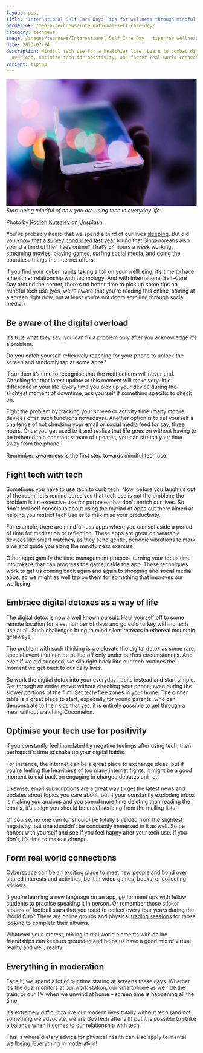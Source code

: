 ```yaml
---
layout: post
title: "International Self Care Day: Tips for wellness through mindful tech use"
permalink: /media/technews/international-self-care-day/
category: technews
image: /images/technews/International_Self_Care_Day___tips_for_wellness_through_mindful_tech_use.jpg
date: 2023-07-24
description: Mindful tech use for a healthier life! Learn to combat digital
  overload, optimize tech for positivity, and foster real-world connections.
variant: tiptap
---
```

![Smart Nation Building back at Plaza Sing](/images/technews/digital-mindfulness.jpg)
*Start being mindful of how you are using tech in everyday life!*

Photo by <a href="https://unsplash.com/@frostroomhead?utm_source=unsplash&amp;utm_medium=referral&amp;utm_content=creditCopyText">Rodion Kutsaiev</a> on <a href="https://unsplash.com/photos/0VGG7cqTwCo?utm_source=unsplash&amp;utm_medium=referral&amp;utm_content=creditCopyText">Unsplash</a>
  
You’ve probably heard that we spend a third of our lives [sleeping](https://www.scientificamerican.com/article/science-explains-why-we-really-do-need-to-sleep-a-third-of-our-lives-away/). But did you know that a [survey conducted last year](https://www.asiaone.com/singapore/study-finds-singaporeans-spend-third-our-lives-online) found that Singaporeans also spend a third of their lives online? That’s 54 hours a week working, streaming movies, playing games, surfing social media, and doing the countless things the internet offers. 

If you find your cyber habits taking a toil on your wellbeing, it’s time to have a healthier relationship with technology. And with International Self-Care Day around the corner, there’s no better time to pick up some tips on mindful tech use (yes, we’re aware that you’re reading this online, staring at a screen right now, but at least you’re not doom scrolling through social media.)

## Be aware of the digital overload
It’s true what they say: you can fix a problem only after you acknowledge it’s a problem. 

Do you catch yourself reflexively reaching for your phone to unlock the screen and randomly tap at some apps? 

If so, then it’s time to recognise that the notifications will never end. Checking for that latest update at this moment will make very little difference in your life. Every time you pick up your device during the slightest moment of downtime, ask yourself if something specific to check on. 

Fight the problem by tracking your screen or activity time (many mobile devices offer such functions nowadays). Another option is to set yourself a challenge of not checking your email or social media feed for say, three hours. Once you get used to it and realise that life goes on without having to be tethered to a constant stream of updates, you can stretch your time away from the phone. 

Remember, awareness is the first step towards mindful tech use.

## Fight tech with tech
Sometimes you have to use tech to curb tech. Now, before you laugh us out of the room, let’s remind ourselves that tech use is not the problem; the problem is its excessive use for purposes that don’t enrich our lives. So don’t feel self conscious about using the myriad of apps out there aimed at helping you restrict tech use or to maximise your productivity. 

For example, there are mindfulness apps where you can set aside a period of time for meditation or reflection. These apps are great on wearable devices like smart watches, as they send gentle, periodic vibrations to mark time and guide you along the mindfulness exercise. 

Other apps gamify the time management process, turning your focus time into tokens that can progress the game inside the app. These techniques work to get us coming back again and again to shopping and social media apps, so we might as well tap on them for something that improves our wellbeing. 

## Embrace digital detoxes as a way of life
The digital detox is now a well known pursuit: Haul yourself off to some remote location for a set number of days and go cold turkey with no tech use at all. Such challenges bring to mind silent retreats in ethereal mountain getaways. 

The problem with such thinking is we elevate the digital detox as some rare, special event that can be pulled off only under perfect circumstances. And even if we did succeed, we slip right back into our tech routines the moment we get back to our daily lives.

So work the digital detox into your everyday habits instead and start simple. Get through an entire movie without checking your phone, even during the slower portions of the film. Set tech-free zones in your home. The dinner table is a great place to start, especially for young parents, who can demonstrate to their kids that yes, it is entirely possible to get through a meal without watching Cocomelon. 

## Optimise your tech use for positivity
If you constantly feel inundated by negative feelings after using tech, then perhaps it's time to shake up your digital habits. 

For instance, the internet can be a great place to exchange ideas, but if you’re feeling the heaviness of too many internet fights, it might be a good moment to dial back on engaging in charged debates online. 

Likewise, email subscriptions are a great way to get the latest news and updates about topics you care about, but if your constantly exploding inbox is making you anxious and you spend more time deleting than reading the emails, it’s a sign you should be unsubscribing from the mailing lists. 

Of course, no one can (or should) be totally shielded from the slightest negativity, but one shouldn’t be constantly immersed in it as well. So be honest with yourself and see if you feel happy after your tech use. If you don’t, it’s time to make a change. 

## Form real world connections 
Cyberspace can be an exciting place to meet new people and bond over shared interests and activities, be it in video games, books, or collecting stickers. 

If you’re learning a new language on an app, go for meet ups with fellow students to practise speaking it in person. Or remember those sticker albums of football stars that you used to collect every four years during the World Cup? There are online groups and physical [trading sessions](https://www.straitstimes.com/sport/world-cup-panini-stickers-and-trading-cards-craze-hits-punggol) for those looking to complete their albums. 

Whatever your interest, mixing in real world elements with online friendships can keep us grounded and helps us have a good mix of virtual reality and well, reality. 

## Everything in moderation
Face it, we spend a lot of our time staring at screens these days. Whether it’s the dual monitors at our work station, our smartphone as we ride the train, or our TV when we unwind at home – screen time is happening all the time. 

It’s extremely difficult to live our modern lives totally without tech (and not something we advocate, we are GovTech after all!) but it is possible to strike a balance when it comes to our relationship with tech.  

This is where dietary advice for physical health can also apply to mental wellbeing: Everything in moderation!